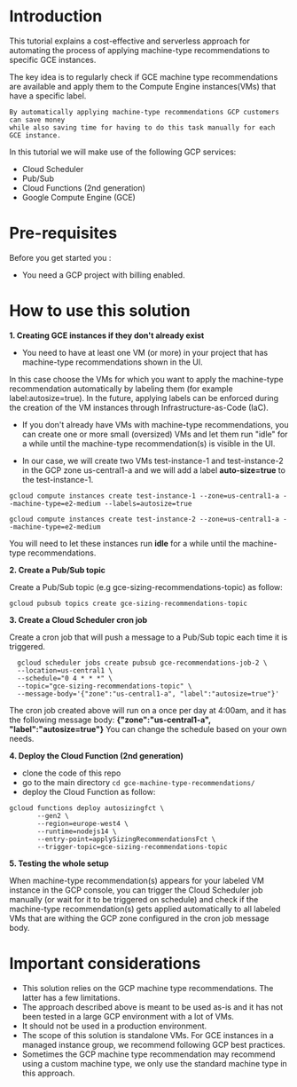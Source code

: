 # Introduction
This tutorial explains a cost-effective and serverless approach for automating the process of applying machine-type recommendations 
to specific GCE instances.

The key idea is to regularly check if GCE machine type recommendations are available and apply them to the Compute Engine instances(VMs) that have a specific label.

```
By automatically applying machine-type recommendations GCP customers can save money 
while also saving time for having to do this task manually for each GCE instance.
```

In this tutorial we will make use of the following GCP services:
- Cloud Scheduler
- Pub/Sub
- Cloud Functions (2nd generation)
- Google Compute Engine (GCE)

# Pre-requisites
Before you get started you : 
- You need a GCP project with billing enabled.

# How to use this solution


**1. Creating GCE instances if they don't already exist**

- You need to have at least one VM (or more) in your project that has machine-type recommendations shown in the UI. 

In this case choose the VMs for which you want to apply the machine-type recommendation automatically by labeling them (for example label:autosize=true). In the future, applying labels can be enforced during the creation of the VM instances through Infrastructure-as-Code (IaC).

- If you don't already have VMs with machine-type recommendations, you can create one or more small (oversized) VMs and let them run "idle" for a while until the machine-type recommendation(s) is visible in the UI.

- In our case, we will create two VMs test-instance-1 and test-instance-2 in the GCP zone us-central1-a and we will add a label **auto-size=true** to the test-instance-1.

```
gcloud compute instances create test-instance-1 --zone=us-central1-a --machine-type=e2-medium --labels=autosize=true 
```

```
gcloud compute instances create test-instance-2 --zone=us-central1-a --machine-type=e2-medium  
```
  
  You will need to let these instances run **idle** for a while until the machine-type recommendations. 
  
  
  
  **2. Create a Pub/Sub topic**

Create a Pub/Sub topic (e.g gce-sizing-recommendations-topic) as follow:
```
gcloud pubsub topics create gce-sizing-recommendations-topic
```
  
 **3. Create a Cloud Scheduler cron job** 
  
Create a cron job that will push a message to a Pub/Sub topic each time it is triggered.
  ```
    gcloud scheduler jobs create pubsub gce-recommendations-job-2 \
    --location=us-central1 \
    --schedule="0 4 * * *" \
    --topic="gce-sizing-recommendations-topic" \
    --message-body='{"zone":"us-central1-a", "label":"autosize=true"}'
  ```
The cron job created above will run on a once per day at 4:00am, and it has the following message body:
**{"zone":"us-central1-a", "label":"autosize=true"}**
You can change the schedule based on your own needs.

**4. Deploy the Cloud Function (2nd generation)**

- clone the code of this repo
- go to the main directory `cd gce-machine-type-recommendations/`
- deploy the Cloud Function as follow: 
```
gcloud functions deploy autosizingfct \
       --gen2 \
       --region=europe-west4 \
       --runtime=nodejs14 \
       --entry-point=applySizingRecommendationsFct \
       --trigger-topic=gce-sizing-recommendations-topic
```

**5. Testing the whole setup**

When machine-type recommendation(s) appears for your labeled VM instance in the GCP console, you can trigger the Cloud Scheduler job manually (or wait for it to be triggered on schedule) and check if the machine-type recommendation(s) gets applied automatically to all labeled VMs that are withing the GCP zone configured in the cron job message body.


# Important considerations

- This solution relies on the GCP machine type recommendations. The latter has a few limitations.
- The approach described above is meant to be used as-is and it has not been tested in a large GCP environment with a lot of VMs.
- It should not be used in a production environment.
- The scope of this solution is standalone VMs. For GCE instances in a managed instance group, we recommend following GCP best practices.
- Sometimes the GCP machine type recommendation may recommend using a custom machine type, we only use the standard machine type in this approach.


  
